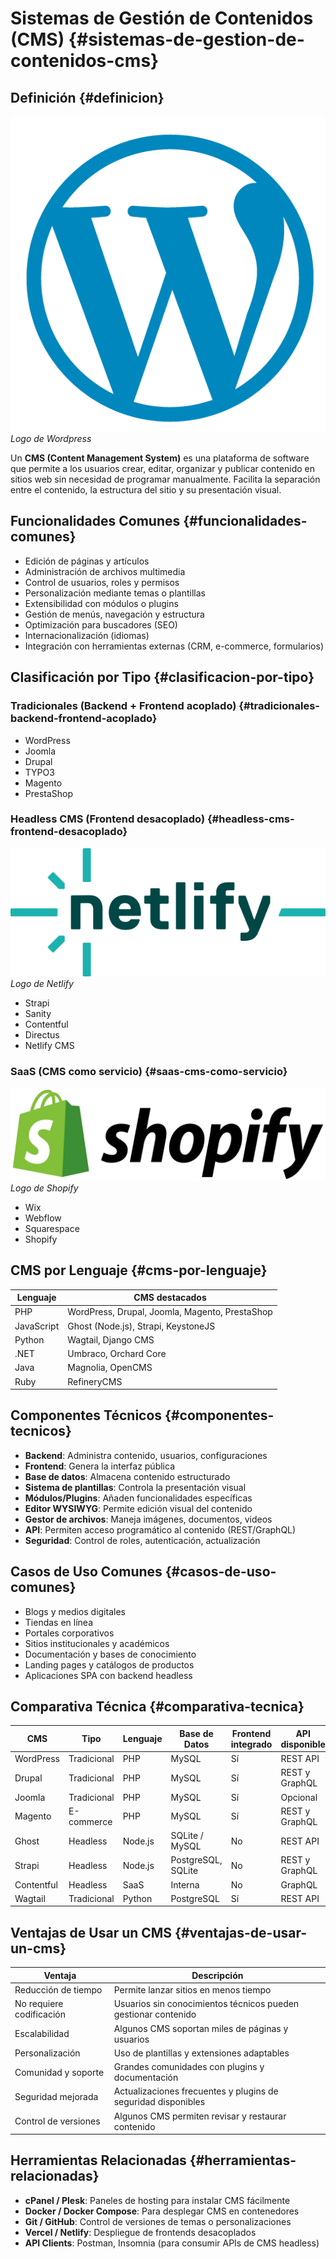 # Sistemas de Gestión de Contenidos (CMS) {#sistemas-de-gestion-de-contenidos-cms}

## Definición {#definicion}

<div class="center">
    <img src="../../assets/images/logo/wordpress.png" alt="Logo de Wordpress" class="logo--3rd-party">
	<i>Logo de Wordpress</i>
</div>

Un **CMS (Content Management System)** es una plataforma de software que permite a los usuarios crear, editar, organizar y publicar contenido en sitios web sin necesidad de programar manualmente. Facilita la separación entre el contenido, la estructura del sitio y su presentación visual.

## Funcionalidades Comunes {#funcionalidades-comunes}

- Edición de páginas y artículos
- Administración de archivos multimedia
- Control de usuarios, roles y permisos
- Personalización mediante temas o plantillas
- Extensibilidad con módulos o plugins
- Gestión de menús, navegación y estructura
- Optimización para buscadores (SEO)
- Internacionalización (idiomas)
- Integración con herramientas externas (CRM, e-commerce, formularios)

## Clasificación por Tipo {#clasificacion-por-tipo}

### Tradicionales (Backend + Frontend acoplado) {#tradicionales-backend-frontend-acoplado}

- WordPress
- Joomla
- Drupal
- TYPO3
- Magento
- PrestaShop

### Headless CMS (Frontend desacoplado) {#headless-cms-frontend-desacoplado}

<div class="center">
    <img src="../../assets/images/logo/netlify.png" alt="Logo de Netlify" class="logo--3rd-party">
	<i>Logo de Netlify</i>
</div>

- Strapi
- Sanity
- Contentful
- Directus
- Netlify CMS

### SaaS (CMS como servicio) {#saas-cms-como-servicio}

<div class="center">
    <img src="../../assets/images/logo/shopify.png" alt="Logo de Shopify" class="logo--3rd-party">
	<i>Logo de Shopify</i>
</div>

- Wix
- Webflow
- Squarespace
- Shopify

## CMS por Lenguaje {#cms-por-lenguaje}

| Lenguaje   | CMS destacados                                 |
|------------|------------------------------------------------|
| PHP        | WordPress, Drupal, Joomla, Magento, PrestaShop |
| JavaScript | Ghost (Node.js), Strapi, KeystoneJS            |
| Python     | Wagtail, Django CMS                            |
| .NET       | Umbraco, Orchard Core                          |
| Java       | Magnolia, OpenCMS                              |
| Ruby       | RefineryCMS                                    |

## Componentes Técnicos {#componentes-tecnicos}

- **Backend**: Administra contenido, usuarios, configuraciones
- **Frontend**: Genera la interfaz pública
- **Base de datos**: Almacena contenido estructurado
- **Sistema de plantillas**: Controla la presentación visual
- **Módulos/Plugins**: Añaden funcionalidades específicas
- **Editor WYSIWYG**: Permite edición visual del contenido
- **Gestor de archivos**: Maneja imágenes, documentos, videos
- **API**: Permiten acceso programático al contenido (REST/GraphQL)
- **Seguridad**: Control de roles, autenticación, actualización

## Casos de Uso Comunes {#casos-de-uso-comunes}

- Blogs y medios digitales
- Tiendas en línea
- Portales corporativos
- Sitios institucionales y académicos
- Documentación y bases de conocimiento
- Landing pages y catálogos de productos
- Aplicaciones SPA con backend headless

## Comparativa Técnica {#comparativa-tecnica}

| CMS        | Tipo        | Lenguaje | Base de Datos      | Frontend integrado | API disponible |
|------------|-------------|----------|--------------------|--------------------|----------------|
| WordPress  | Tradicional | PHP      | MySQL              | Sí                 | REST API       |
| Drupal     | Tradicional | PHP      | MySQL              | Sí                 | REST y GraphQL |
| Joomla     | Tradicional | PHP      | MySQL              | Sí                 | Opcional       |
| Magento    | E-commerce  | PHP      | MySQL              | Sí                 | REST y GraphQL |
| Ghost      | Headless    | Node.js  | SQLite / MySQL     | No                 | REST API       |
| Strapi     | Headless    | Node.js  | PostgreSQL, SQLite | No                 | REST y GraphQL |
| Contentful | Headless    | SaaS     | Interna            | No                 | GraphQL        |
| Wagtail    | Tradicional | Python   | PostgreSQL         | Sí                 | REST API       |

## Ventajas de Usar un CMS {#ventajas-de-usar-un-cms}

| Ventaja                  | Descripción                                                    |
|--------------------------|----------------------------------------------------------------|
| Reducción de tiempo      | Permite lanzar sitios en menos tiempo                          |
| No requiere codificación | Usuarios sin conocimientos técnicos pueden gestionar contenido |
| Escalabilidad            | Algunos CMS soportan miles de páginas y usuarios               |
| Personalización          | Uso de plantillas y extensiones adaptables                     |
| Comunidad y soporte      | Grandes comunidades con plugins y documentación                |
| Seguridad mejorada       | Actualizaciones frecuentes y plugins de seguridad disponibles  |
| Control de versiones     | Algunos CMS permiten revisar y restaurar contenido             |

## Herramientas Relacionadas {#herramientas-relacionadas}

- **cPanel / Plesk**: Paneles de hosting para instalar CMS fácilmente
- **Docker / Docker Compose**: Para desplegar CMS en contenedores
- **Git / GitHub**: Control de versiones de temas o personalizaciones
- **Vercel / Netlify**: Despliegue de frontends desacoplados
- **API Clients**: Postman, Insomnia (para consumir APIs de CMS headless)
